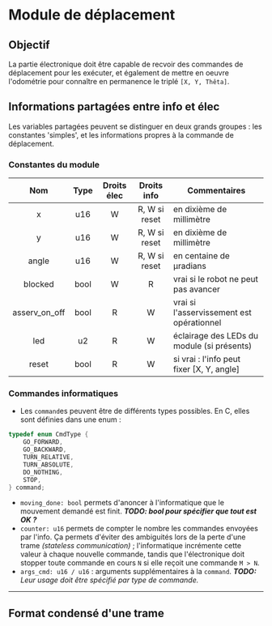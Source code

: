 # Module de déplacement

## Objectif

La partie électronique doit être capable de recvoir des commandes de déplacement pour les exécuter, et également de mettre en oeuvre l'odométrie pour connaître en permanence le triplé `[X, Y, Thêta]`.

## Informations partagées entre info et élec

Les variables partagées peuvent se distinguer en deux grands groupes : les constantes 'simples', et les informations propres à la commande de déplacement.

### Constantes du module

|      Nom      | Type | Droits élec |  Droits info  | Commentaires                               |
|:-------------:|:----:|:-----------:|:-------------:|--------------------------------------------|
|       x       |  u16 |      W      | R, W si reset | en dixième de millimètre                   |
|       y       |  u16 |      W      | R, W si reset | en dixième de millimètre                   |
|     angle     |  u16 |      W      | R, W si reset | en centaine de µradians                    |
|    blocked    | bool |      W      |       R       | vrai si le robot ne peut pas avancer       |
| asserv_on_off | bool |      R      |       W       | vrai si l'asservissement est opérationnel  |
|      led      |  u2  |      R      |       W       | éclairage des LEDs du module (si présents) |
|     reset     | bool |      R      |       W       | si vrai : l'info peut fixer [X, Y, angle]  |

### Commandes informatiques

* Les `command`es peuvent être de différents types possibles. En C, elles sont définies dans une enum :

```c
typedef enum CmdType {
	GO_FORWARD,
	GO_BACKWARD,
	TURN_RELATIVE,
	TURN_ABSOLUTE,
	DO_NOTHING,
	STOP,
} command;
```

* `moving_done: bool` permets d'anoncer à l'informatique que le mouvement demandé est finit. ***TODO: bool pour spécifier que tout est OK ?***
* `counter: u16` permets de compter le nombre les commandes envoyées par l'info. Ça permets d'éviter des ambiguités lors de la perte d'une trame *(stateless communication)* ; l'informatique incrémente cette valeur à chaque nouvelle commande, tandis que l'électronique doit stopper toute commande en cours `N` si elle reçoit une commande `M > N`.
* `args_cmd: u16 / u16` : arguments supplémentaires à la `command`. ***TODO:*** *Leur usage doit être spécifié par type de commande.*

---

## Format condensé d'une trame